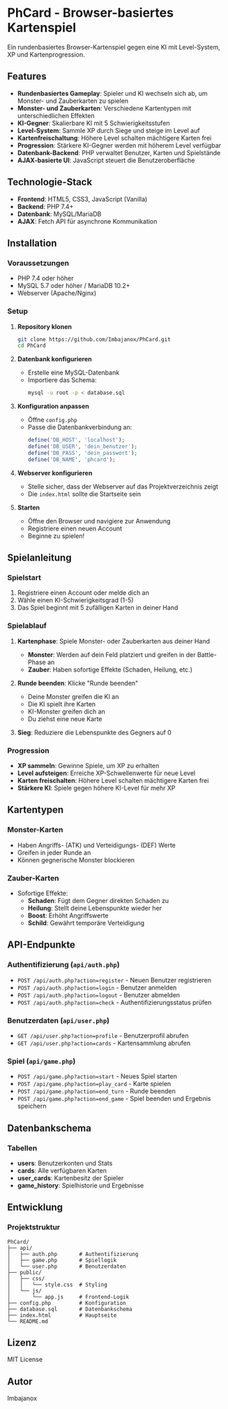 # PhCard - Browser-basiertes Kartenspiel

Ein rundenbasiertes Browser-Kartenspiel gegen eine KI mit Level-System, XP und Kartenprogression.

## Features

- **Rundenbasiertes Gameplay**: Spieler und KI wechseln sich ab, um Monster- und Zauberkarten zu spielen
- **Monster- und Zauberkarten**: Verschiedene Kartentypen mit unterschiedlichen Effekten
- **KI-Gegner**: Skalierbare KI mit 5 Schwierigkeitsstufen
- **Level-System**: Sammle XP durch Siege und steige im Level auf
- **Kartenfreischaltung**: Höhere Level schalten mächtigere Karten frei
- **Progression**: Stärkere KI-Gegner werden mit höherem Level verfügbar
- **Datenbank-Backend**: PHP verwaltet Benutzer, Karten und Spielstände
- **AJAX-basierte UI**: JavaScript steuert die Benutzeroberfläche

## Technologie-Stack

- **Frontend**: HTML5, CSS3, JavaScript (Vanilla)
- **Backend**: PHP 7.4+
- **Datenbank**: MySQL/MariaDB
- **AJAX**: Fetch API für asynchrone Kommunikation

## Installation

### Voraussetzungen

- PHP 7.4 oder höher
- MySQL 5.7 oder höher / MariaDB 10.2+
- Webserver (Apache/Nginx)

### Setup

1. **Repository klonen**
   ```bash
   git clone https://github.com/Imbajanox/PhCard.git
   cd PhCard
   ```

2. **Datenbank konfigurieren**
   - Erstelle eine MySQL-Datenbank
   - Importiere das Schema:
     ```bash
     mysql -u root -p < database.sql
     ```

3. **Konfiguration anpassen**
   - Öffne `config.php`
   - Passe die Datenbankverbindung an:
     ```php
     define('DB_HOST', 'localhost');
     define('DB_USER', 'dein_benutzer');
     define('DB_PASS', 'dein_passwort');
     define('DB_NAME', 'phcard');
     ```

4. **Webserver konfigurieren**
   - Stelle sicher, dass der Webserver auf das Projektverzeichnis zeigt
   - Die `index.html` sollte die Startseite sein

5. **Starten**
   - Öffne den Browser und navigiere zur Anwendung
   - Registriere einen neuen Account
   - Beginne zu spielen!

## Spielanleitung

### Spielstart

1. Registriere einen Account oder melde dich an
2. Wähle einen KI-Schwierigkeitsgrad (1-5)
3. Das Spiel beginnt mit 5 zufälligen Karten in deiner Hand

### Spielablauf

1. **Kartenphase**: Spiele Monster- oder Zauberkarten aus deiner Hand
   - **Monster**: Werden auf dein Feld platziert und greifen in der Battle-Phase an
   - **Zauber**: Haben sofortige Effekte (Schaden, Heilung, etc.)

2. **Runde beenden**: Klicke "Runde beenden"
   - Deine Monster greifen die KI an
   - Die KI spielt ihre Karten
   - KI-Monster greifen dich an
   - Du ziehst eine neue Karte

3. **Sieg**: Reduziere die Lebenspunkte des Gegners auf 0

### Progression

- **XP sammeln**: Gewinne Spiele, um XP zu erhalten
- **Level aufsteigen**: Erreiche XP-Schwellenwerte für neue Level
- **Karten freischalten**: Höhere Level schalten mächtigere Karten frei
- **Stärkere KI**: Spiele gegen höhere KI-Level für mehr XP

## Kartentypen

### Monster-Karten
- Haben Angriffs- (ATK) und Verteidigungs- (DEF) Werte
- Greifen in jeder Runde an
- Können gegnerische Monster blockieren

### Zauber-Karten
- Sofortige Effekte:
  - **Schaden**: Fügt dem Gegner direkten Schaden zu
  - **Heilung**: Stellt deine Lebenspunkte wieder her
  - **Boost**: Erhöht Angriffswerte
  - **Schild**: Gewährt temporäre Verteidigung

## API-Endpunkte

### Authentifizierung (`api/auth.php`)
- `POST /api/auth.php?action=register` - Neuen Benutzer registrieren
- `POST /api/auth.php?action=login` - Benutzer anmelden
- `POST /api/auth.php?action=logout` - Benutzer abmelden
- `POST /api/auth.php?action=check` - Authentifizierungsstatus prüfen

### Benutzerdaten (`api/user.php`)
- `GET /api/user.php?action=profile` - Benutzerprofil abrufen
- `GET /api/user.php?action=cards` - Kartensammlung abrufen

### Spiel (`api/game.php`)
- `POST /api/game.php?action=start` - Neues Spiel starten
- `POST /api/game.php?action=play_card` - Karte spielen
- `POST /api/game.php?action=end_turn` - Runde beenden
- `POST /api/game.php?action=end_game` - Spiel beenden und Ergebnis speichern

## Datenbankschema

### Tabellen

- **users**: Benutzerkonten und Stats
- **cards**: Alle verfügbaren Karten
- **user_cards**: Kartenbesitz der Spieler
- **game_history**: Spielhistorie und Ergebnisse

## Entwicklung

### Projektstruktur

```
PhCard/
├── api/
│   ├── auth.php       # Authentifizierung
│   ├── game.php       # Spiellogik
│   └── user.php       # Benutzerdaten
├── public/
│   ├── css/
│   │   └── style.css  # Styling
│   └── js/
│       └── app.js     # Frontend-Logik
├── config.php         # Konfiguration
├── database.sql       # Datenbankschema
├── index.html         # Hauptseite
└── README.md
```

## Lizenz

MIT License

## Autor

Imbajanox
